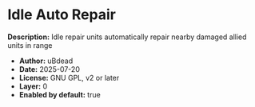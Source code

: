 # Idle Auto Repair

**Description:** Idle repair units automatically repair nearby damaged allied units in range

- **Author:** uBdead
- **Date:** 2025-07-20
- **License:** GNU GPL, v2 or later
- **Layer:** 0
- **Enabled by default:** true
